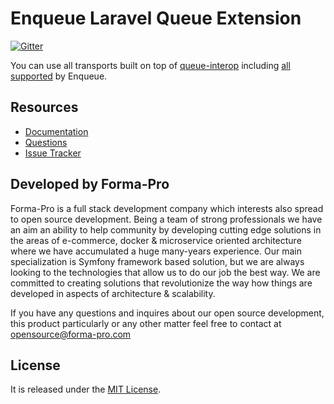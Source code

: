 # Enqueue Laravel Queue Extension

[![Gitter](https://badges.gitter.im/php-enqueue/Lobby.svg)](https://gitter.im/php-enqueue/Lobby)
 
You can use all transports built on top of [queue-interop](https://github.com/queue-interop/queue-interop) including [all supported](https://github.com/php-enqueue/enqueue-dev/tree/master/docs/transport) by Enqueue.  

## Resources

* [Documentation](https://github.com/php-enqueue/enqueue-dev/blob/master/docs/index.md)
* [Questions](https://gitter.im/php-enqueue/Lobby)
* [Issue Tracker](https://github.com/php-enqueue/enqueue-dev/issues)

## Developed by Forma-Pro

Forma-Pro is a full stack development company which interests also spread to open source development. 
Being a team of strong professionals we have an aim an ability to help community by developing cutting edge solutions in the areas of e-commerce, docker & microservice oriented architecture where we have accumulated a huge many-years experience. 
Our main specialization is Symfony framework based solution, but we are always looking to the technologies that allow us to do our job the best way. We are committed to creating solutions that revolutionize the way how things are developed in aspects of architecture & scalability.

If you have any questions and inquires about our open source development, this product particularly or any other matter feel free to contact at opensource@forma-pro.com

## License

It is released under the [MIT License](LICENSE).
